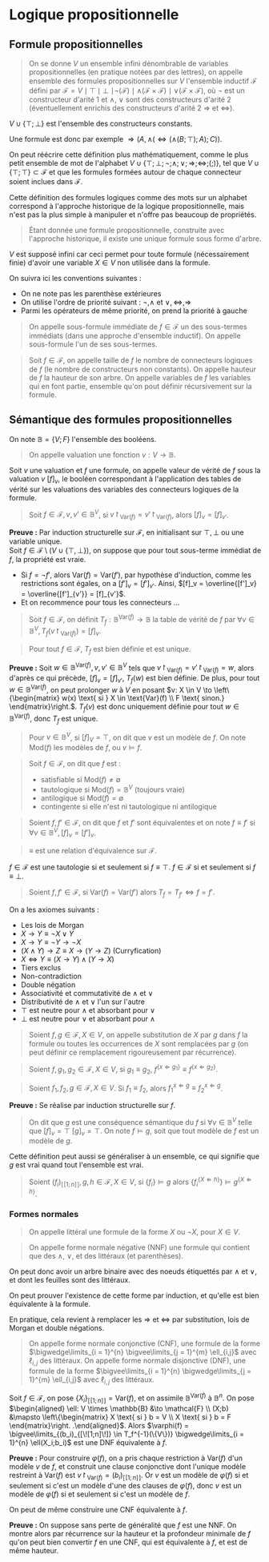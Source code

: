 # Logique propositionnelle
## Formule propositionnelles
> On se donne $V$ un ensemble infini dénombrable de variables propositionnelles
> (en pratique notées par des lettres), on appelle ensemble des formules propositionnelles
> sur $V$ l'ensemble inductif $\mathcal{F}$ défini par $\mathcal{F} = V \mid \top \mid \bot$
> $\mid \neg (\mathcal{F}) \mid \land(\mathcal{F} \times \mathcal{F}) \mid \lor(\mathcal{F} \times \mathcal{F})$,
> où $\neg$ est un constructeur d'arité $1$ et $\land$, $\lor$ sont des
> constructeurs d'arité $2$ (éventuellement enrichis des constructeurs d'arité $2$
> $\Rightarrow$ et $\Leftrightarrow$).

$V \cup \{\top; \bot\}$ est l'ensemble des constructeurs constants.

Une formule est donc par exemple $\Rightarrow(A, \land(\Leftrightarrow(\land(B;\top);A);C))$.

On peut réécrire cette définition plus mathématiquement, comme le plus petit
ensemble de mot de l'alphabet $V \cup \{\top;\bot;\neg;\land;\lor;\Rightarrow;\Leftrightarrow;(;)\}$,
tel que $V \cup \{\top;\top\} \subset \mathcal{F}$ et que les formules formées
autour de chaque connecteur soient inclues dans $\mathcal{F}$.

Cette définition des formules logiques comme des mots sur un alphabet correspond
à l'approche historique de la logique propositionnelle, mais n'est pas la plus
simple à manipuler et n'offre pas beaucoup de propriétés.

> Étant donnée une formule propositionnelle, construite avec l'approche
> historique, il existe une unique formule sous forme d'arbre.

$V$ est supposé infini car ceci permet pour toute formule (nécessairement finie)
d'avoir une variable $X \in V$ non utilisée dans la formule.

On suivra ici les conventions suivantes :
- On ne note pas les parenthèse extérieures
- On utilise l'ordre de priorité suivant : $\neg, \land \text{ et } \lor, \Leftrightarrow, \Rightarrow$
- Parmi les opérateurs de même priorité, on prend la priorité à gauche

> On appelle sous-formule immédiate de $f \in \mathcal{F}$ un des sous-termes
> immédiats (dans une approche d'ensemble inductif). On appelle sous-formule l'un
> de ses sous-termes.

> Soit $f \in \mathcal{F}$, on appelle taille de $f$ le nombre de connecteurs
> logiques de $f$ (le nombre de constructeurs non constants). On appelle hauteur
> de $f$ la hauteur de son arbre. On appelle variables de $f$ les variables qui en
> font partie, ensemble qu'on pout définir récursivement sur la formule.

## Sémantique des formules propositionnelles
On note $\mathbb{B} = \{V;F\}$ l'ensemble des booléens.

> On appelle valuation une fonction $v: V \to \mathbb{B}$.

Soit $v$ une valuation et $f$ une formule, on appelle valeur de vérité de $f$
sous la valuation $v$ $[f]_v$, le booléen correspondant à l'application des
tables de vérité sur les valuations des variables des connecteurs logiques de la
formule.

> Soit $f \in \mathcal{F}, v, v' \in \mathbb{B}^{V}$,
> si $v\restriction_{\text{Var}(f)} = v'\restriction_{\text{Var}(f)}$, alors
> $[f]_v = [f]_{v'}$.

__Preuve :__ Par induction structurelle sur $\mathcal{F}$, en initialisant sur
$\top, \bot$ ou une variable unique.\
Soit $f \in \mathcal{F} \setminus (V \cup \{\top,\bot\})$, on suppose que pour
tout sous-terme immédiat de $f$, la propriété est vraie.
- Si $f = \neg f'$, alors $\text{Var}(f) = \text{Var}(f')$,
  par hypothèse d'induction, comme les restrictions sont égales, on a
  $[f']_v = [f']_{v'}$. Ainsi,
  $[f]_v = \overline{[f']_v} = \overline{[f']_{v'}} = [f]_{v'}$.
- Et on recommence pour tous les connecteurs ...

> Soit $f \in \mathcal{F}$, on définit $T_f: \mathbb{B}^{\text{Var}(f)} \to \mathbb{B}$ la table de vérité de $f$ par
> $\forall v \in \mathbb{B}^{V}, T_f(v\restriction_{\text{Var}(f)}) = [f]_v$.

> Pour tout $f \in \mathcal{F}$, $T_f$ est bien définie et est unique.

__Preuve :__ Soit $w \in \mathbb{B}^{\text{Var}(f)}, v, v' \in \mathbb{B}^{V}$
tels que $v\restriction_{\text{Var}(f)} = v'\restriction_{\text{Var}(f)} = w$,
alors d'après ce qui précède, $[f]_v = [f]_{v'}$, $T_f(w)$ est bien définie. De
plus, pour tout $w \in \mathbb{B}^{\text{Var}(f)}$, on peut prolonger $w$ à $V$
en posant $v: X \in V \to \left\{\begin{matrix} w(x) \text{ si } X \in \text{Var}(f) \\ F \text{ sinon.} \end{matrix}\right.$.
$T_f(v)$ est donc uniquement définie pour tout $w \in \mathbb{B}^{\text{Var}(f)}$, donc $T_f$ est unique.

> Pour $v \in \mathbb{B}^{V}$, si $[f]_V = \top$, on dit que $v$ est un modèle de
> $f$. On note $\text{Mod}(f)$ les modèles de $f$, ou $v \models f$.

> Soit $f \in \mathcal{F}$, on dit que $f$ est :
> - satisfiable si $\text{Mod}(f) \neq \emptyset$
> - tautologique si $\text{Mod}(f) = \mathbb{B}^{V}$ (toujours vraie)
> - antilogique si $\text{Mod}(f) = \emptyset$
> - contingente si elle n'est ni tautologique ni antilogique

> Soient $f,f' \in \mathcal{F}$, on dit que $f$ et $f'$ sont équivalentes et on
> note $f \equiv f'$ si $\forall v \in \mathbb{B}^{V}, [f]_v = [f']_v$.

> $\equiv$ est une relation d'équivalence sur $\mathcal{F}$.

$f \in \mathcal{F}$ est une tautologie si et seulement si $f \equiv \top$.
$f \in \mathcal{F}$ si et seulement si $f \equiv \bot$.

> Soient $f,f' \in \mathcal{F}$, si $\text{Var}(f) = \text{Var}(f')$
> alors $T_f = T_{f'} \Leftrightarrow f = f'$.

On a les axiomes suivants :
- Les lois de Morgan
- $X \to Y \equiv \neg X \lor Y$
- $X \to Y \equiv \neg Y \to \neg X$
- $(X \land Y) \to Z \equiv X \to (Y \to Z)$ (Curryfication)
- $X \Leftrightarrow Y \equiv (X \to Y) \land (Y \to X)$
- Tiers exclus
- Non-contradiction
- Double négation
- Associativité et commutativité de $\land$ et $\lor$
- Distributivité de $\land$ et $\lor$ l'un sur l'autre
- $\top$ est neutre pour $\land$ et absorbant pour $\lor$
- $\bot$ est neutre pour $\lor$ et absorbant pour $\land$

> Soient $f,g \in \mathcal{F}, X \in V$, on appelle substitution de $X$ par $g$
> dans $f$ la formule ou toutes les occurrences de $X$ sont remplacées par $g$
> (on peut définir ce remplacement rigoureusement par récurrence).

> Soient $f,g_1,g_2 \in \mathcal{F},X \in V$, si $g_1 \equiv g_2$, $f^{\{x \Leftarrow g_1\}} \equiv f^{\{x \Leftarrow g_2\}}$.

> Soient $f_1,f_2,g \in \mathcal{F},X \in V$. Si $f_1 \equiv f_2$, alors $f_1^{x \Leftarrow g} \equiv f_2^{x \Leftarrow g}$.

__Preuve :__ Se réalise par induction structurelle sur $f$.

> On dit que $g$ est une conséquence sémantique du $f$ si $\forall v \in \mathbb{B}^{V}$ telle que $[f]_v = \top$
> $[g]_v = \top$. On note $f \models g$, soit que tout modèle de $f$ est un modèle
> de $g$.

Cette définition peut aussi se généraliser à un ensemble, ce qui signifie que $g$ est vrai quand
tout l'ensemble est vrai.

> Soient $(f_i)_{[\![1;n]\!]}, g, h \in \mathcal{F}, X \in V$,
> si $\{f_i\} \models g$ alors $\{f_i^{\{X \Leftarrow h\}}\} \models g^{\{X \Leftarrow h\}}$.

### Formes normales
> On appelle littéral une formule de la forme $X$ ou $\neg X$, pour $X \in V$.

> On appelle forme normale négative (NNF) une formule qui contient que des
> $\land$, $\lor$, et des littéraux (et parenthèses).

On peut donc avoir un arbre binaire avec des noeuds étiquettés par $\land$
et $\lor$, et dont les feuilles sont des littéraux.

On peut prouver l'existence de cette forme par induction, et qu'elle est bien
équivalente à la formule.

En pratique, cela revient à remplacer les $\Rightarrow$ et $\Leftrightarrow$ par
substitution, lois de Morgan et double négations.

> On appelle forme normale conjonctive (CNF), une formule de la forme
> $\bigwedge\limits_{i = 1}^{n} \bigvee\limits_{j = 1}^{m} \ell_{i,j}$
> avec $\ell_{i,j}$ des littéraux.
> On appelle forme normale disjonctive (DNF), une formule de la forme
> $\bigvee\limits_{i = 1}^{n} \bigwedge\limits_{j = 1}^{m} \ell_{i,j}$
> avec $\ell_{i,j}$ des littéraux.

Soit $f \in \mathcal{F}$, on pose $\{X_i\}_{[\![1;n]\!]} = \text{Var}(f)$, et on
assimile $\mathbb{B}^{\text{Var}(f)}$ à $\mathbb{B}^n$. On pose
$\begin{aligned} \ell: V \times \mathbb{B} &\to \mathcal{F} \\ (X;b) &\mapsto \left\{\begin{matrix} X \text{ si } b = V \\ X \text{ si } b = F \end{matrix}\right. .\end{aligned}$.
Alors $\varphi(f) = \bigvee\limits_{(b_i)_{[\![1;n]\!]} \in T_f^{-1}(\{V\})} \bigwedge\limits_{i = 1}^{n} \ell(X_i;b_i)$
est une DNF équivalente à $f$.

__Preuve :__ Pour construire $\varphi(f)$, on a pris chaque restriction à
$\text{Var}(f)$ d'un modèle $v$ de $f$, et construit une clause conjonctive
dont l'unique modèle restreint à $\text{Var}(f)$ est $v\restriction_{\text{Var}(f)} = (b_i)_{[\![1;n]\!]}$.
Or $v$ est un modèle de $\varphi(f)$ si et seulement si c'est un modèle d'une
des clauses de $\varphi(f)$, donc $v$ est un modèle de $\varphi(f)$ si et seulement si c'est un modèle de $f$.

On peut de même construire une CNF équivalente à $f$.

__Preuve :__ On suppose sans perte de généralité que $f$ est une NNF.
On montre alors par récurrence sur la hauteur et la profondeur minimale de $f$
qu'on peut bien convertir $f$ en une CNF, qui est équivalente à $f$, et est de
même hauteur.
